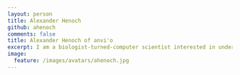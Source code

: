 ```yaml
---
layout: person
title: Alexander Henoch
github: ahenoch
comments: false
title: Alexander Henoch of anvi'o
excerpt: I am a biologist-turned-computer scientist interested in understanding the influence of the environmental change on the genetic composition of microbial populations.
image:
  feature: /images/avatars/ahenoch.jpg
---
```

